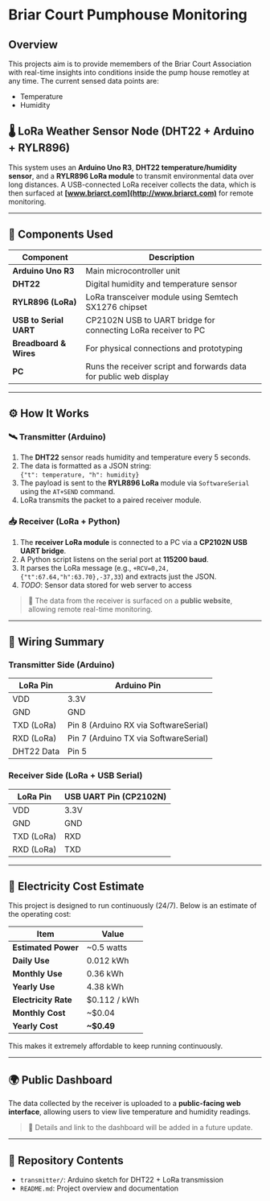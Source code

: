 # Briar Court Pumphouse Monitoring

## Overview
This projects aim is to provide memembers of the Briar Court Association with real-time insights into conditions inside the pump house remotley at any time. 
The current sensed data points are:
* Temperature
* Humidity

## 🌡️ LoRa Weather Sensor Node (DHT22 + Arduino + RYLR896)

This system uses an **Arduino Uno R3**, **DHT22 temperature/humidity sensor**, and a **RYLR896 LoRa module** to transmit environmental data over long distances. A USB-connected LoRa receiver collects the data, which is then surfaced at **[www.briarct.com](http://www.briarct.com)** for remote monitoring.

---

## 🧰 Components Used

| Component               | Description                                                                 |
|------------------------|-----------------------------------------------------------------------------|
| **Arduino Uno R3**     | Main microcontroller unit                                                   |
| **DHT22**              | Digital humidity and temperature sensor                                     |
| **RYLR896 (LoRa)**     | LoRa transceiver module using Semtech SX1276 chipset                        |
| **USB to Serial UART** | CP2102N USB to UART bridge for connecting LoRa receiver to PC               |
| **Breadboard & Wires** | For physical connections and prototyping                                    |
| **PC**                 | Runs the receiver script and forwards data for public web display           |

---

## ⚙️ How It Works

### 🛰️ Transmitter (Arduino)

1. The **DHT22** sensor reads humidity and temperature every 5 seconds.
2. The data is formatted as a JSON string:  
   `{"t": temperature, "h": humidity}`
3. The payload is sent to the **RYLR896 LoRa** module via `SoftwareSerial` using the `AT+SEND` command.
4. LoRa transmits the packet to a paired receiver module.

### 📥 Receiver (LoRa + Python)

1. The **receiver LoRa module** is connected to a PC via a **CP2102N USB UART bridge**.
2. A Python script listens on the serial port at **115200 baud**.
3. It parses the LoRa message (e.g., `+RCV=0,24,{"t":67.64,"h":63.70},-37,33`) and extracts just the JSON.
4. *TODO*: Sensor data stored for web server to access

> 📡 The data from the receiver is surfaced on a **public website**, allowing remote real-time monitoring.

---

## 🔌 Wiring Summary

### Transmitter Side (Arduino)

| LoRa Pin     | Arduino Pin |
|--------------|-------------|
| VDD          | 3.3V        |
| GND          | GND         |
| TXD (LoRa)   | Pin 8 (Arduino RX via SoftwareSerial) |
| RXD (LoRa)   | Pin 7 (Arduino TX via SoftwareSerial) |
| DHT22 Data   | Pin 5       |

### Receiver Side (LoRa + USB Serial)

| LoRa Pin     | USB UART Pin (CP2102N) |
|--------------|------------------------|
| VDD          | 3.3V                   |
| GND          | GND                    |
| TXD (LoRa)   | RXD                    |
| RXD (LoRa)   | TXD                    |

---

## 💸 Electricity Cost Estimate

This project is designed to run continuously (24/7). Below is an estimate of the operating cost:

| Item             | Value              |
|------------------|--------------------|
| **Estimated Power** | ~0.5 watts         |
| **Daily Use**       | 0.012 kWh          |
| **Monthly Use**     | 0.36 kWh           |
| **Yearly Use**      | 4.38 kWh           |
| **Electricity Rate**| $0.112 / kWh       |
| **Monthly Cost**    | ~$0.04             |
| **Yearly Cost**     | **~$0.49**         |

This makes it extremely affordable to keep running continuously.

---

## 🌍 Public Dashboard

The data collected by the receiver is uploaded to a **public-facing web interface**, allowing users to view live temperature and humidity readings.

> 📌 Details and link to the dashboard will be added in a future update.

---

## 📁 Repository Contents

- `transmitter/`: Arduino sketch for DHT22 + LoRa transmission
- `README.md`: Project overview and documentation
